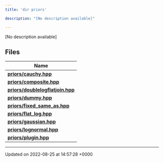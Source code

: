 ```yaml
---
title: 'dir priors'

description: "[No description available]"

---
```







[No description available]

## Files

| Name           |
| -------------- |
| **[priors/cauchy.hpp](/documentation/code/files/cauchy_8hpp/#file-cauchyhpp)**  |
| **[priors/composite.hpp](/documentation/code/files/composite_8hpp/#file-compositehpp)**  |
| **[priors/doublelogflatjoin.hpp](/documentation/code/files/doublelogflatjoin_8hpp/#file-doublelogflatjoinhpp)**  |
| **[priors/dummy.hpp](/documentation/code/files/dummy_8hpp/#file-dummyhpp)**  |
| **[priors/fixed_same_as.hpp](/documentation/code/files/fixed__same__as_8hpp/#file-fixed-same-ashpp)**  |
| **[priors/flat_log.hpp](/documentation/code/files/flat__log_8hpp/#file-flat-loghpp)**  |
| **[priors/gaussian.hpp](/documentation/code/files/gaussian_8hpp/#file-gaussianhpp)**  |
| **[priors/lognormal.hpp](/documentation/code/files/lognormal_8hpp/#file-lognormalhpp)**  |
| **[priors/plugin.hpp](/documentation/code/files/plugin_8hpp/#file-pluginhpp)**  |






-------------------------------

Updated on 2022-08-25 at 14:57:28 +0000
